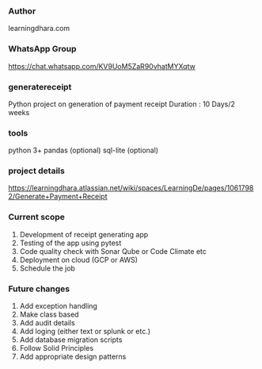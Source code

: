 ### Author ###############################
learningdhara.com

### WhatsApp Group #######################
https://chat.whatsapp.com/KV9UoM5ZaR90vhatMYXqtw

### generatereceipt #########################
Python project on generation of payment receipt
Duration : 10 Days/2 weeks

### tools #############################
python 3+
pandas (optional)
sql-lite (optional)

### project details #####################
https://learningdhara.atlassian.net/wiki/spaces/LearningDe/pages/10617982/Generate+Payment+Receipt

### Current scope ##############################
1. Development of receipt generating app
2. Testing of the app using pytest
3. Code quality check with Sonar Qube or Code Climate etc
4. Deployment on cloud (GCP or AWS)
5. Schedule the job

### Future changes ###############################
1. Add exception handling
2. Make class based
3. Add audit details
4. Add loging (either text or splunk or etc.)
5. Add database migration scripts
6. Follow Solid Principles
7. Add appropriate design patterns
